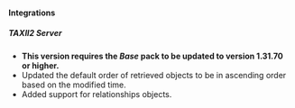 
#### Integrations
##### TAXII2 Server
- **This version requires the *Base* pack to be updated to version 1.31.70 or higher.**
- Updated the default order of retrieved objects to be in ascending order based on the modified time.
- Added support for relationships objects.